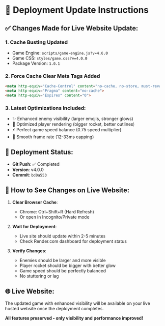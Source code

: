 # 🚀 Deployment Update Instructions

## ✅ Changes Made for Live Website Update:

### 1. **Cache Busting Updated**
- Game Engine: `scripts/game-engine.js?v=4.0.0`
- Game CSS: `styles/game.css?v=4.0.0`
- Package Version: `1.0.1`

### 2. **Force Cache Clear Meta Tags Added**
```html
<meta http-equiv="Cache-Control" content="no-cache, no-store, must-revalidate">
<meta http-equiv="Pragma" content="no-cache">
<meta http-equiv="Expires" content="0">
```

### 3. **Latest Optimizations Included:**
- ✨ Enhanced enemy visibility (larger emojis, stronger glows)
- 🚀 Optimized player rendering (bigger rocket, better outlines)
- ⚡ Perfect game speed balance (0.75 speed multiplier)
- 🎯 Smooth frame rate (12-33ms capping)

## 🔄 Deployment Status:
- **Git Push**: ✅ Completed
- **Version**: v4.0.0
- **Commit**: `bd0a553`

## 📱 How to See Changes on Live Website:

1. **Clear Browser Cache**: 
   - Chrome: Ctrl+Shift+R (Hard Refresh)
   - Or open in Incognito/Private mode

2. **Wait for Deployment**: 
   - Live site should update within 2-5 minutes
   - Check Render.com dashboard for deployment status

3. **Verify Changes**:
   - Enemies should be larger and more visible
   - Player rocket should be bigger with better glow
   - Game speed should be perfectly balanced
   - No stuttering or lag

## 🌐 Live Website:
The updated game with enhanced visibility will be available on your live hosted website once the deployment completes.

**All features preserved - only visibility and performance improved!**
